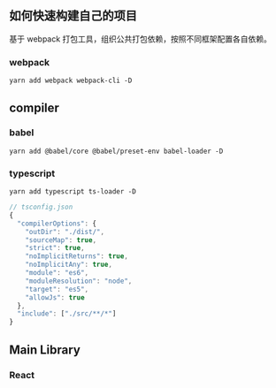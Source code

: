 ## 如何快速构建自己的项目

基于 webpack 打包工具，组织公共打包依赖，按照不同框架配置各自依赖。

### webpack

```
yarn add webpack webpack-cli -D
```

## compiler

### babel

```
yarn add @babel/core @babel/preset-env babel-loader -D
```

### typescript

```
yarn add typescript ts-loader -D
```

```javascript
// tsconfig.json
{
  "compilerOptions": {
    "outDir": "./dist/",
    "sourceMap": true,
    "strict": true,
    "noImplicitReturns": true,
    "noImplicitAny": true,
    "module": "es6",
    "moduleResolution": "node",
    "target": "es5",
    "allowJs": true
  },
  "include": ["./src/**/*"]
}
```

## Main Library

### React
